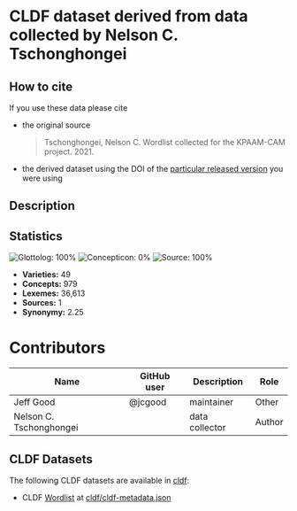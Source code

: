 # CLDF dataset derived from data collected by Nelson C. Tschonghongei

## How to cite

If you use these data please cite
- the original source
  > Tschonghongei, Nelson C. Wordlist collected for the KPAAM-CAM project. 2021.
- the derived dataset using the DOI of the [particular released version](../../releases/) you were using

## Description


## Statistics


![Glottolog: 100%](https://img.shields.io/badge/Glottolog-100%25-brightgreen.svg "Glottolog: 100%")
![Concepticon: 0%](https://img.shields.io/badge/Concepticon-0%25-red.svg "Concepticon: 0%")
![Source: 100%](https://img.shields.io/badge/Source-100%25-brightgreen.svg "Source: 100%")

- **Varieties:** 49
- **Concepts:** 979
- **Lexemes:** 36,613
- **Sources:** 1
- **Synonymy:** 2.25

# Contributors

Name | GitHub user | Description | Role
--- | --- | --- | ---
Jeff Good | @jcgood | maintainer | Other
Nelson C. Tschonghongei | | data collector | Author



## CLDF Datasets

The following CLDF datasets are available in [cldf](cldf):

- CLDF [Wordlist](https://github.com/cldf/cldf/tree/master/modules/Wordlist) at [cldf/cldf-metadata.json](cldf/cldf-metadata.json)